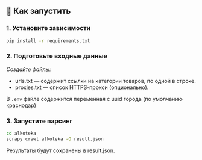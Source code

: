 
## 🚀 Как запустить

### 1. Установите зависимости

```bash
pip install -r requirements.txt
```

### 2. Подготовьте входные данные
*Создайте файлы:*

- urls.txt — содержит ссылки на категории товаров, по одной в строке.
- proxies.txt — список HTTPS-прокси (опционально).

В `.env` файле содержится переменная с uuid города (по умолчанию краснодар)

### 3. Запустите парсинг
```bash
cd alkoteka
scrapy crawl alkoteka -O result.json
```
Результаты будут сохранены в result.json.